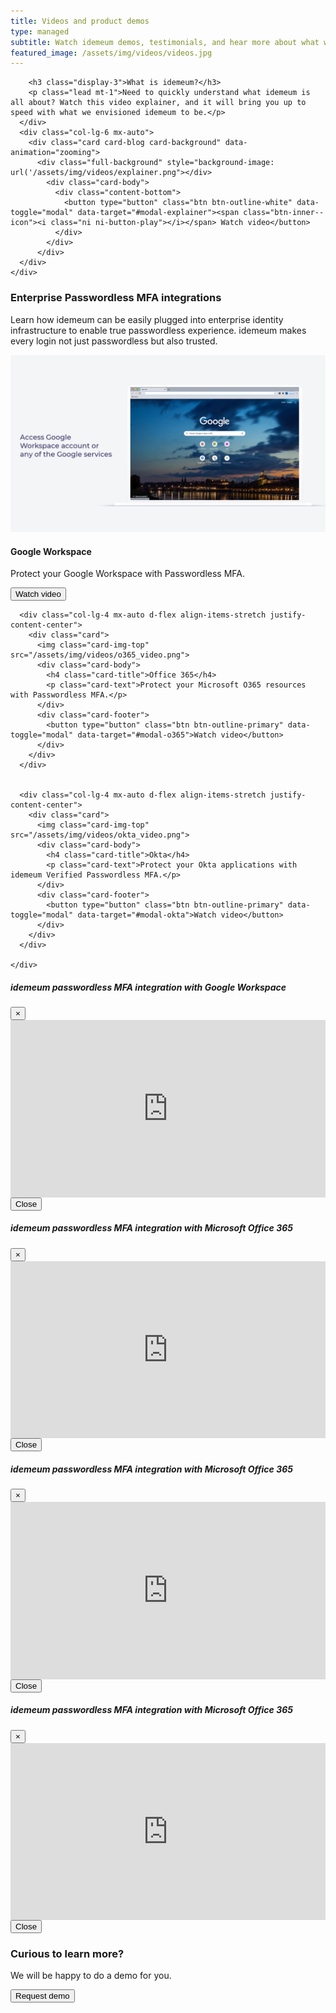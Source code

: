 ```yaml
---
title: Videos and product demos
type: managed
subtitle: Watch idemeum demos, testimonials, and hear more about what we are doing.
featured_image: /assets/img/videos/videos.jpg
---
```


<!-- Explainer video -->
<div class="section">
  <div class="container">
    <div class="row">
      <div class="col-lg-6 mx-auto justify-content-center d-flex flex-column">

        <h3 class="display-3">What is idemeum?</h3>
        <p class="lead mt-1">Need to quickly understand what idemeum is all about? Watch this video explainer, and it will bring you up to speed with what we envisioned idemeum to be.</p>
      </div>
      <div class="col-lg-6 mx-auto">
        <div class="card card-blog card-background" data-animation="zooming">
          <div class="full-background" style="background-image: url('/assets/img/videos/explainer.png"></div>
            <div class="card-body">
              <div class="content-bottom">
                <button type="button" class="btn btn-outline-white" data-toggle="modal" data-target="#modal-explainer"><span class="btn-inner--icon"><i class="ni ni-button-play"></i></span> Watch video</button>
              </div>
            </div>
          </div>
      </div>
    </div>
  </div>
</div>

<!-- Enterprise videos -->
<div class="section bg-secondary">
  <div class="container">
    <div class="row mb-4">
      <h3 class="display-3">Enterprise Passwordless MFA integrations</h3>
      <p class="lead mt-1">Learn how idemeum can be easily plugged into enterprise identity infrastructure to enable true passwordless experience. idemeum makes every login not just passwordless but also trusted.
      </p>
    </div>
    <div class="row">
      <div class="col-lg-4 mx-auto d-flex align-items-stretch justify-content-center">
        <div class="card" data-animation="zooming">
          <img class="card-img-top" src="/assets/img/videos/workspace_video.png">
          <div class="card-body">
            <h4 class="card-title">Google Workspace</h4>
            <p class="card-text">Protect your Google Workspace with Passwordless MFA.</p>
          </div>
          <div class="card-footer">
            <button type="button" class="btn btn-outline-primary" data-toggle="modal" data-target="#modal-workspace">Watch video</button>
          </div>
        </div>
      </div>


      <div class="col-lg-4 mx-auto d-flex align-items-stretch justify-content-center">
        <div class="card">
          <img class="card-img-top" src="/assets/img/videos/o365_video.png">
          <div class="card-body">
            <h4 class="card-title">Office 365</h4>
            <p class="card-text">Protect your Microsoft O365 resources with Passwordless MFA.</p>
          </div>
          <div class="card-footer">
            <button type="button" class="btn btn-outline-primary" data-toggle="modal" data-target="#modal-o365">Watch video</button>
          </div>
        </div>
      </div>


      <div class="col-lg-4 mx-auto d-flex align-items-stretch justify-content-center">
        <div class="card">
          <img class="card-img-top" src="/assets/img/videos/okta_video.png">
          <div class="card-body">
            <h4 class="card-title">Okta</h4>
            <p class="card-text">Protect your Okta applications with idemeum Verified Passwordless MFA.</p>
          </div>
          <div class="card-footer">
            <button type="button" class="btn btn-outline-primary" data-toggle="modal" data-target="#modal-okta">Watch video</button>
          </div>
        </div>
      </div>

    </div>
  </div>
</div>



<!-- modal Google Workspace -->
<div class="modal fade bd-example-modal-lg" id="modal-workspace" tabindex="-1" role="dialog" aria-labelledby="modal-notification" aria-hidden="true">
  <div class="modal-dialog modal-success modal-dialog-centered modal-lg" role="document">
    <div class="modal-content bg-gradient-success">
      <div class="modal-header">
        <h5 class="modal-title" id="modal-title-notification">idemeum passwordless MFA integration with Google Workspace</h5>
        <button type="button" class="close" data-dismiss="modal" aria-label="Close">
          <span aria-hidden="true">×</span>
        </button>
      </div>
      <div class="modal-body">
        <!-- Video explainer -->
        <style>.embed-container { position: relative; padding-bottom: 56.25%; height: 0; overflow: hidden; max-width: 100%; } .embed-container iframe, .embed-container object, .embed-container embed { position: absolute; top: 0; left: 0; width: 100%; height: 100%; }</style><div class='embed-container'><iframe src='https://www.youtube.com/embed//dYK3jojNQXg' frameborder='0' allowfullscreen allow="autoplay" id="video-workspace"></iframe></div>
        <!-- End of video -->
      </div>
      <div class="modal-footer">
        <button type="button" class="btn btn-secondary" data-dismiss="modal">Close</button>
      </div>
    </div>
  </div>
</div>

<!-- modal O365 -->
<div class="modal fade bd-example-modal-lg" id="modal-o365" tabindex="-1" role="dialog" aria-labelledby="modal-notification" aria-hidden="true">
  <div class="modal-dialog modal-success modal-dialog-centered modal-lg" role="document">
    <div class="modal-content bg-gradient-success">
      <div class="modal-header">
        <h5 class="modal-title" id="modal-title-notification">idemeum passwordless MFA integration with Microsoft Office 365</h5>
        <button type="button" class="close" data-dismiss="modal" aria-label="Close">
          <span aria-hidden="true">×</span>
        </button>
      </div>
      <div class="modal-body">
        <!-- Video explainer -->
        <style>.embed-container { position: relative; padding-bottom: 56.25%; height: 0; overflow: hidden; max-width: 100%; } .embed-container iframe, .embed-container object, .embed-container embed { position: absolute; top: 0; left: 0; width: 100%; height: 100%; }</style><div class='embed-container'><iframe src='https://www.youtube.com/embed/1wWA4ic2uAM' frameborder='0' allow="autoplay" allowfullscreen id="video-o365"></iframe></div>
        <!-- End of video -->
      </div>
      <div class="modal-footer">
        <button type="button" class="btn btn-secondary" data-dismiss="modal">Close</button>
      </div>
    </div>
  </div>
</div>

<!-- modal okta -->
<div class="modal fade bd-example-modal-lg" id="modal-okta" tabindex="-1" role="dialog" aria-labelledby="modal-notification" aria-hidden="true">
  <div class="modal-dialog modal-success modal-dialog-centered modal-lg" role="document">
    <div class="modal-content bg-gradient-success">
      <div class="modal-header">
        <h5 class="modal-title" id="modal-title-notification">idemeum passwordless MFA integration with Microsoft Office 365</h5>
        <button type="button" class="close" data-dismiss="modal" aria-label="Close">
          <span aria-hidden="true">×</span>
        </button>
      </div>
      <div class="modal-body">
        <!-- Video explainer -->
        <style>.embed-container { position: relative; padding-bottom: 56.25%; height: 0; overflow: hidden; max-width: 100%; } .embed-container iframe, .embed-container object, .embed-container embed { position: absolute; top: 0; left: 0; width: 100%; height: 100%; }</style><div class='embed-container'><iframe src='https://www.youtube.com/embed/6_zlInkDaSU' frameborder='0' allowfullscreen id="video-okta" allow="autoplay"></iframe></div>
        <!-- End of video -->
      </div>
      <div class="modal-footer">
        <button type="button" class="btn btn-secondary" data-dismiss="modal">Close</button>
      </div>
    </div>
  </div>
</div>

<!-- modal explainer -->
<div class="modal fade bd-example-modal-lg" id="modal-explainer" tabindex="-1" role="dialog" aria-labelledby="modal-notification" aria-hidden="true">
  <div class="modal-dialog modal-success modal-dialog-centered modal-lg" role="document">
    <div class="modal-content bg-gradient-success">
      <div class="modal-header">
        <h5 class="modal-title" id="modal-title-notification">idemeum passwordless MFA integration with Microsoft Office 365</h5>
        <button type="button" class="close" data-dismiss="modal" aria-label="Close">
          <span aria-hidden="true">×</span>
        </button>
      </div>
      <div class="modal-body">
        <!-- Video explainer -->
        <style>.embed-container { position: relative; padding-bottom: 56.25%; height: 0; overflow: hidden; max-width: 100%; } .embed-container iframe, .embed-container object, .embed-container embed { position: absolute; top: 0; left: 0; width: 100%; height: 100%; }</style><div class='embed-container'><iframe src='https://www.youtube.com/embed/RGUxA5GRVQg' frameborder='0' allowfullscreen id="video-explainer" allow="autoplay"></iframe></div>
        <!-- End of video -->
      </div>
      <div class="modal-footer">
        <button type="button" class="btn btn-secondary" data-dismiss="modal">Close</button>
      </div>
    </div>
  </div>
</div>




<!-- Contact us for demo -->
<div id="main" class="container mt-5">
<div class="section bg-primary">
  <div class="container">
    <div class="row">
      <div class="col-md-6 mx-auto text-center">
          <h3 class=" display-3 text-neutral">Curious to learn more?</h3>
          <p class="text-neutral">We will be happy to do a demo for you.</p>
      </div>
    </div>
    <div class="row">
      <div class="col-md-6 mx-auto text-center">
        <a href="/contact">
          <button type="submit" class="btn btn-success">Request demo</button>
        </a>
      </div>
    </div>
  </div>
</div>
</div>


<!-- Stop youtibe video in a div on click -->
<script src="/assets/js/core/jquery.min.js" type="text/javascript"></script>

<script>
  $(document).ready(function(){
      var autoplay = "?autoplay=1";
      var modal_workspace_url = $("#video-workspace").attr('src');
      var modal_workspace_res = modal_workspace_url.concat(autoplay);
      var modal_o365_url = $("#video-o365").attr('src');
      var modal_o365_res = modal_o365_url.concat(autoplay);
      var modal_okta_url = $("#video-okta").attr('src');
      var modal_okta_res = modal_okta_url.concat(autoplay);
      var modal_explainer_url = $("#video-explainer").attr('src');
      var modal_explainer_res = modal_explainer_url.concat(autoplay);

      $("#modal-workspace").on('hide.bs.modal', function(){
          $("#video-workspace").attr('src', '');
      });

      $("#modal-workspace").on('show.bs.modal', function(){
                $("#video-workspace").attr('src', modal_workspace_res);
      });

      $("#modal-o365").on('hide.bs.modal', function(){
          $("#video-o365").attr('src', '');
      });

      $("#modal-o365").on('show.bs.modal', function(){
                $("#video-o365").attr('src', modal_o365_res);
      });

      $("#modal-okta").on('hide.bs.modal', function(){
          $("#video-okta").attr('src', '');
      });

      $("#modal-okta").on('show.bs.modal', function(){
                $("#video-okta").attr('src', modal_okta_res);
      });

      $("#modal-explainer").on('hide.bs.modal', function(){
          $("#video-explainer").attr('src', '');
      });

      $("#modal-explainer").on('show.bs.modal', function(){
                $("#video-explainer").attr('src', modal_explainer_res);
      });


  });
</script>
